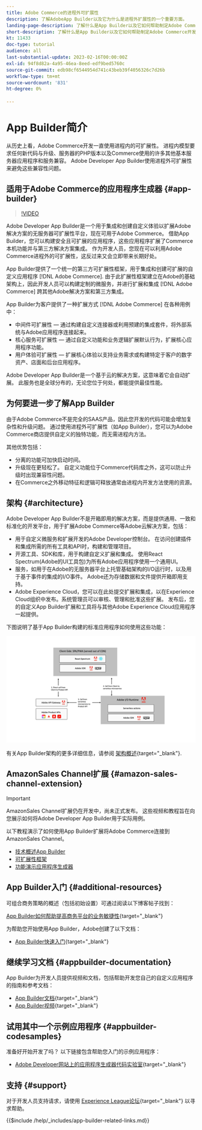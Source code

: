 ```yaml
---
title: Adobe Commerce的进程外可扩展性
description: 了解AdobeApp Builder以及它为什么是进程外扩展性的一个重要方面。
landing-page-description: 了解什么是App Builder以及它如何帮助制定Adobe Commerce开发策略。
short-description: 了解什么是App Builder以及它如何帮助制定Adobe Commerce开发策略。
kt: 11433
doc-type: tutorial
audience: all
last-substantial-update: 2023-02-16T00:00:00Z
exl-id: 94f8d82a-4a95-46ea-8eed-edf9bed5760c
source-git-commit: edb98cf6544954d741c43beb39f4056326c7d26b
workflow-type: tm+mt
source-wordcount: '831'
ht-degree: 0%

---
```


# App Builder简介

从历史上看，Adobe Commerce开发一直使用进程内的可扩展性。 进程内模型要求任何新代码与升级、服务器的PHP版本以及Commerce使用的许多其他基本服务器应用程序和服务兼容。 Adobe Developer App Builder使用进程外可扩展性来避免这些兼容性问题。

## 适用于Adobe Commerce的应用程序生成器 {#app-builder}

>[!VIDEO](https://video.tv.adobe.com/v/3412839?quality=12&learn=on)

Adobe Developer App Builder是一个用于集成和创建自定义体验以扩展Adobe解决方案的无服务器可扩展性平台，现在可用于Adobe Commerce。 借助App Builder，您可以构建安全且可扩展的应用程序，这些应用程序扩展了Commerce本机功能并与第三方解决方案集成。 作为开发人员，您现在可以利用Adobe Commerce进程外的可扩展性，这反过来又会立即带来长期好处。

App Builder提供了一个统一的第三方可扩展性框架，用于集成和创建可扩展的自定义应用程序 [!DNL Adobe Commerce]. 由于此扩展性框架建立在Adobe的基础架构上，因此开发人员可以构建定制的微服务，并进行扩展和集成 [!DNL Adobe Commerce] 跨其他Adobe解决方案和第三方集成。

App Builder为客户提供了一种扩展方式 [!DNL Adobe Commerce] 在各种用例中：

* 中间件可扩展性 — 通过构建自定义连接器或利用预建的集成套件，将外部系统与Adobe应用程序连接起来。
* 核心服务可扩展性 — 通过自定义功能和业务逻辑扩展默认行为，扩展核心应用程序功能。
* 用户体验可扩展性 — 扩展核心体验以支持业务需求或构建特定于客户的数字资产、店面和后台应用程序。

Adobe Developer App Builder是一个基于云的解决方案，这意味着它会自动扩展。 此服务也是全球分布的，无论您位于何处，都能提供最佳性能。

## 为何要进一步了解App Builder

由于Adobe Commerce不是完全的SAAS产品，因此您开发的代码可能会增加复杂性和升级问题。 通过使用进程外可扩展性（如App Builder），您可以为Adobe Commerce商店提供自定义的独特功能，而无需进程内方法。

其他优势包括：

* 分离的功能可加快启动时间。
* 升级现在更轻松了。 自定义功能位于Commerce代码库之外，这可以防止升级时出现兼容性问题。
* 在Commerce之外移动特征和逻辑可释放通常由进程内开发方法使用的资源。

## 架构 {#architecture}

Adobe Developer App Builder不是开箱即用的解决方案，而是提供通用、一致和标准化的开发平台，用于扩展Adobe Commerce等Adobe云解决方案，包括：

* 用于自定义微服务和扩展开发的Adobe Developer控制台。 在访问创建插件和集成所需的所有工具和API时，构建和管理项目。
* 开源工具、SDK和库，用于构建自定义扩展和集成。 使用React Spectrum(Adobe的UI工具包)为所有Adobe应用程序使用一个通用UI。
* 服务，如用于在Adobe的无服务器平台上托管基础架构的I/O运行时，以及用于基于事件的集成的I/O事件。 Adobe还为存储数据和文件提供开箱即用支持。
* Adobe Experience Cloud，您可以在此处提交扩展和集成，以在Experience Cloud组织中发布。系统管理员可以审核、管理和批准这些扩展。 发布后，您的自定义App Builder扩展和工具将与其他Adobe Experience Cloud应用程序一起提供。

下图说明了基于App Builder构建的标准应用程序如何使用这些功能：

![架构](/help/assets/app-builder/app-builder-architecture.jpeg)

有关App Builder架构的更多详细信息，请参阅 [架构概述](https://developer.adobe.com/app-builder/docs/guides/){target="_blank"}.

## AmazonSales Channel扩展 {#amazon-sales-channel-extension}

>[!IMPORTANT]
>
>AmazonSales Channel扩展仍在开发中，尚未正式发布。  这些视频和教程旨在向您展示如何将Adobe Developer App Builder用于实际用例。

以下教程演示了如何使用App Builder扩展将Adobe Commerce连接到AmazonSales Channel。

* [技术概述App Builder](../app-builder/app-builder-technical-overview.md)
* [可扩展性框架](../app-builder/extensibility-framework-commerce-eventing.md)
* [功能演示应用程序生成器](../app-builder/app-builder-functional-demonstration.md)

## App Builder入门 {#additional-resources}

可组合商务策略的概述（包括初始设置）可通过阅读以下博客帖子找到：

[App Builder如何帮助提高商务平台的业务敏捷性](https://business.adobe.com/blog/how-to/how-app-builder-helps-you-implement-a-composable-commerce-strategy){target="_blank"}

为帮助您开始使用App Builder，Adobe创建了以下文档：

* [App Builder快速入门](https://developer.adobe.com/app-builder/docs/getting_started/){target="_blank"}

## 继续学习文档 {#appbuilder-documentation}

App Builder为开发人员提供视频和文档，包括帮助开发您自己的自定义应用程序的指南和参考文档：

* [App Builder文档](https://developer.adobe.com/app-builder/docs/overview/){target="_blank"}
* [App Builder视频](https://www.youtube.com/playlist?list=PLcVEYUqU7VRfDij-Jbjyw8S8EzW073F_o){target="_blank"}

## 试用其中一个示例应用程序 {#appbuilder-codesamples}

准备好开始开发了吗？ 以下链接包含帮助您入门的示例应用程序：

* [Adobe Developer网站上的应用程序生成器代码实验室](https://developer.adobe.com/app-builder/docs/resources/){target="_blank"}

## 支持 {#support}

对于开发人员支持请求，请使用 [Experience League论坛](https://experienceleaguecommunities.adobe.com/t5/app-builder/ct-p/project-firefly){target="_blank"} 以寻求帮助。

{{$include /help/_includes/app-builder-related-links.md}}
